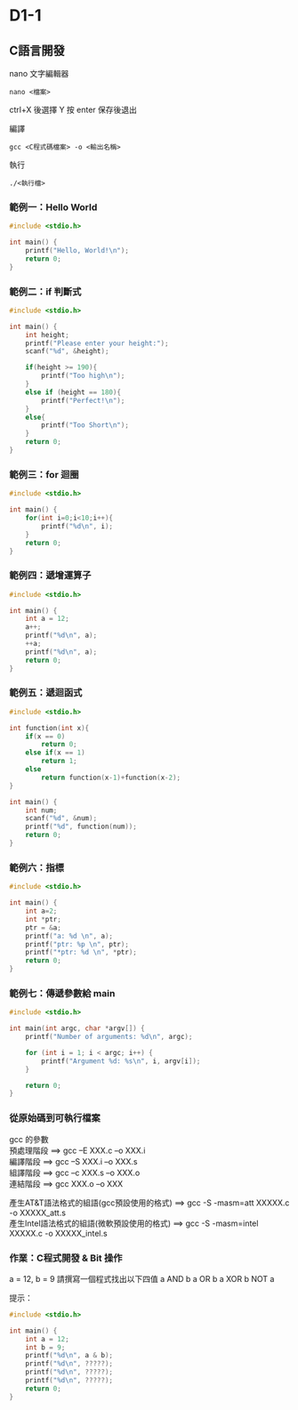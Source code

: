 # D1-1
## C語言開發
nano 文字編輯器
```
nano <檔案>
```
ctrl+X 後選擇 Y 按 enter 保存後退出

編譯
```
gcc <C程式碼檔案> -o <輸出名稱>
```
執行
```
./<執行檔>
```

### 範例一：Hello World
```c
#include <stdio.h>

int main() {
    printf("Hello, World!\n");
    return 0;
}
```

### 範例二：if 判斷式
```c
#include <stdio.h>

int main() {
    int height;
    printf("Please enter your height:");
    scanf("%d", &height);

    if(height >= 190){
        printf("Too high\n");
    }
    else if (height == 180){
        printf("Perfect!\n");
    }
    else{
        printf("Too Short\n");
    }
    return 0;
}
```

### 範例三：for 迴圈
```c
#include <stdio.h>

int main() {
    for(int i=0;i<10;i++){
        printf("%d\n", i);
    }
    return 0;
}
```

### 範例四：遞增運算子
```c
#include <stdio.h>

int main() {
    int a = 12;
    a++;
    printf("%d\n", a);
    ++a;
    printf("%d\n", a);
    return 0;
}
```

### 範例五：遞迴函式
```c
#include <stdio.h>

int function(int x){
    if(x == 0)
        return 0;
    else if(x == 1)
        return 1;
    else
        return function(x-1)+function(x-2);
}

int main() {
    int num;
    scanf("%d", &num);
    printf("%d", function(num));
    return 0;
}
```

### 範例六：指標
```c
#include <stdio.h>

int main() {
    int a=2;
    int *ptr;
    ptr = &a;
    printf("a: %d \n", a);
    printf("ptr: %p \n", ptr);
    printf("*ptr: %d \n", *ptr);
    return 0;
}
```
### 範例七：傳遞參數給 main
```c
#include <stdio.h>

int main(int argc, char *argv[]) {
    printf("Number of arguments: %d\n", argc); 

    for (int i = 1; i < argc; i++) {
        printf("Argument %d: %s\n", i, argv[i]);
    }

    return 0;
}
```

### 從原始碼到可執行檔案
gcc 的參數  
預處理階段 ==> gcc –E XXX.c –o XXX.i  
編譯階段   ==> gcc –S XXX.i –o XXX.s  
組譯階段   ==> gcc –c XXX.s –o XXX.o  
連結階段   ==> gcc XXX.o –o XXX  

產生AT&T語法格式的組語(gcc預設使用的格式) ==> gcc -S -masm=att XXXXX.c -o XXXXX_att.s  
產生Intel語法格式的組語(微軟預設使用的格式) ==> gcc -S -masm=intel XXXXX.c -o XXXXX_intel.s  

### 作業：C程式開發 & Bit 操作
a = 12, b = 9
請撰寫一個程式找出以下四值
a AND b
a OR b
a XOR b
NOT a

提示：
```c
#include <stdio.h>

int main() {
    int a = 12;
    int b = 9;
    printf("%d\n", a & b);
    printf("%d\n", ?????);
    printf("%d\n", ?????);
    printf("%d\n", ?????);
    return 0;
}
```
